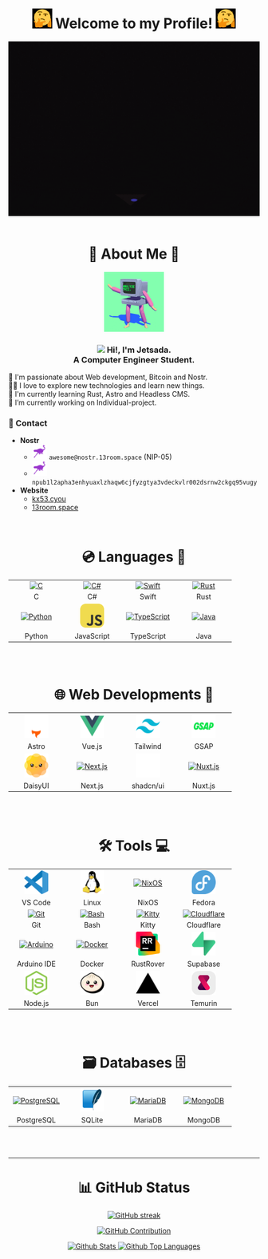 <h1 align="center">
<img height="40" src="assets/Thinking-GIF.gif">
Welcome to my Profile!
<img height="40" src="assets/Thinking-GIF.gif">
</h1>

<div align="center">
  <span><img alt="Coding" src="assets/Woman-Coding-Pluralsight.gif" height=350 width=712/> </span>

</div>

<br/>

<h1 align="center">👤 About Me 👤</h1>

<div align="center">
  <span><img src="assets/Coding-Smiley-Face-Giflytics.gif" width="120" height="120" alt="Smile Computer"/></span>
</div>

<h3 align="center">
    <img src="https://media.giphy.com/media/hvRJCLFzcasrR4ia7z/giphy.gif" width="28"> Hi!, I'm Jetsada.<br/> A Computer Engineer Student.
</h3>
🔭 I'm passionate about Web development, Bitcoin and Nostr.
<br> 👨‍💻 I love to explore new technologies and learn new things.
<br> 🌱 I'm currently learning Rust, Astro and Headless CMS.
<br> 🚀 I’m currently working on Individual-project.

### 💬 Contact

- **Nostr**
  - <img height="30" width="30" src="assets/nostr-icon.gif" /> `awesome@nostr.13room.space` (NIP-05)
  - <img height="30" width="30" src="assets/nostr-icon.gif" /> `npub1l2apha3enhyuaxlzhaqw6cjfyzgtya3vdeckvlr002dsrnw2ckgq95vugy`
- **Website**
  - [kx53.cyou](https://kx53.cyou)
  - [13room.space](https://13room.space)

<br/>

<h1 align="center">💿 Languages 🗿</h1>

<div align="center">
    <table>
        <tr>
            <td align="center" width="98">
                <a href="https://en.wikipedia.org/wiki/C_(programming_language)">
                    <img src="https://go-skill-icons.vercel.app/api/icons?i=c" width="48" height="48" alt="C" />
                </a>
            </td>
            <td align="center" width="98">
                <a href="https://learn.microsoft.com/en-us/dotnet/csharp/">
                    <img src="https://go-skill-icons.vercel.app/api/icons?i=cs" width="48" height="48" alt="C#" />
                </a>
            </td>
            <td align="center" width="98">
                <a href="https://www.swift.org/">
                    <img src="https://go-skill-icons.vercel.app/api/icons?i=swift" width="48" height="48" alt="Swift" />
                </a>
            </td>
            <td align="center" width="98">
                <a href="https://www.rust-lang.org/">
                    <img src="https://go-skill-icons.vercel.app/api/icons?i=rust" width="48" height="48" alt="Rust" />
                </a>
            </td>
        </tr>
        <tr>
            <td align="center" width="98">C</td>
            <td align="center" width="98">C#</td>
            <td align="center" width="98">Swift</td>
            <td align="center" width="98">Rust</td>
        </tr>
        <tr>
            <td align="center" width="98">
                <a href="https://www.python.org/">
                    <img src="https://go-skill-icons.vercel.app/api/icons?i=python" width="48" height="48" alt="Python" />
                </a>
            </td>
            <td align="center" width="98">
                <a href="https://developer.mozilla.org/en-US/docs/Web/JavaScript">
                    <img src="assets/javascript.svg" width="48" height="48" alt="JavaScript" />
                </a>
            </td>
            <td align="center" width="98">
                <a href="https://www.typescriptlang.org/">
                    <img src="https://go-skill-icons.vercel.app/api/icons?i=typescript" width="48" height="48" alt="TypeScript" />
                </a>
            </td>
            <td align="center" width="98">
                <a href="https://www.java.com/">
                    <img src="https://go-skill-icons.vercel.app/api/icons?i=java" width="48" height="48" alt="Java" />
                </a>
            </td>
        </tr>
        <tr>
            <td align="center" width="98">Python</td>
            <td align="center" width="98">JavaScript</td>
            <td align="center" width="98">TypeScript</td>
            <td align="center" width="98">Java</td>
        </tr>
    </table>
</div>

<br/>
<br/>

<h1 align="center">🌐 Web Developments 🚀</h1>

<div align="center">
    <table>
        <tr>
            <td align="center" width="98">
                <a href="https://astro.build/">
                    <img src="assets/astro.svg" width="48" height="48" alt="Astro" />
                </a>
            </td>
            <td align="center" width="98">
                <a href="https://vuejs.org/">
                    <img src="assets/vuejs.svg" width="48" height="48" alt="Vue.js" />
                </a>
            </td>
            <td align="center" width="98">
                <a href="https://tailwindcss.com/">
                    <img src="assets/tailwind.svg" width="48" height="48" alt="Tailwind CSS" />
                </a>
            </td>
            <td align="center" width="98">
                <a href="https://gsap.com/">
                    <img src="assets/gsap.svg" width="48" height="48" alt="GSAP" />
                </a>
            </td>
        </tr>
        <tr>
            <td align="center" width="98">Astro</td>
            <td align="center" width="98">Vue.js</td>
            <td align="center" width="98">Tailwind</td>
            <td align="center" width="98">GSAP</td>
        </tr>
        <tr>
            <td align="center" width="98">
                <a href="https://daisyui.com/">
                    <img src="assets/daisyui-rotaing.svg" width="48" height="48" alt="DaisyUI" />
                </a>
            </td>
            <td align="center" width="98">
                <a href="https://nextjs.org/">
                    <img src="https://go-skill-icons.vercel.app/api/icons?i=nextjs" width="48" height="48" alt="Next.js" />
                </a>
            </td>
            <td align="center" width="98">
                <a href="https://ui.shadcn.com/">
                    <img src="assets/shadcn.svg" width="48" height="48" alt="shadcn/ui" />
                </a>
            </td>
            <td align="center" width="98">
                <a href="https://nuxt.com/">
                    <img src="https://go-skill-icons.vercel.app/api/icons?i=nuxtjs" width="48" height="48" alt="Nuxt.js" />
                </a>
            </td>
        </tr>
        <tr>
            <td align="center" width="98">DaisyUI</td>
            <td align="center" width="98">Next.js</td>
            <td align="center" width="98">shadcn/ui</td>
            <td align="center" width="98">Nuxt.js</td>
        </tr>
    </table>
</div>

<br/>
<br/>

<h1 align="center">🛠️ Tools 💻</h1>
<div align="center">
    <table>
        <tr>
            <td align="center" width="98">
                <a href="https://code.visualstudio.com/">
                    <img src="assets/vscode.svg" width="48" height="48" alt="VSCode" />
                </a>
            </td>
            <td align="center" width="98">
                <a href="https://www.kernel.org/">
                    <img src="assets/linux.svg" width="48" height="48" alt="Linux" />
                </a>
            </td>
            <td align="center" width="98">
                <a href="https://nixos.org/">
                    <img src="https://go-skill-icons.vercel.app/api/icons?i=nixos" width="48" height="48" alt="NixOS" />
                </a>
            </td>
            <td align="center" width="98">
                <a href="https://fedoraproject.org/">
                    <img src="assets/fedora.png" width="48" height="48" alt="Fedora" />
                </a>
            </td>
        </tr>
        <tr>
            <td align="center" width="98">VS Code</td>
            <td align="center" width="98">Linux</td>
            <td align="center" width="98">NixOS</td>
            <td align="center" width="98">Fedora</td>
        </tr>
        <tr>
            <td align="center" width="98">
                <a href="https://git-scm.com/">
                    <img src="https://go-skill-icons.vercel.app/api/icons?i=git" width="48" height="48" alt="Git" />
                </a>
            </td>
            <td align="center" width="98">
                <a href="https://www.gnu.org/software/bash/">
                    <img src="https://go-skill-icons.vercel.app/api/icons?i=bash" width="48" height="48" alt="Bash" />
                </a>
            </td>
            <td align="center" width="98">
                <a href="https://sw.kovidgoyal.net/kitty/">
                    <img src="https://go-skill-icons.vercel.app/api/icons?i=kitty" width="48" height="48" alt="Kitty" />
                </a>
            </td>
            <td align="center" width="98">
                <a href="https://www.cloudflare.com/">
                    <img src="https://go-skill-icons.vercel.app/api/icons?i=cloudflare" width="48" height="48" alt="Cloudflare" />
                </a>
            </td>
        </tr>
        <tr>
            <td align="center" width="98">Git</td>
            <td align="center" width="98">Bash</td>
            <td align="center" width="98">Kitty</td>
            <td align="center" width="98">Cloudflare</td>
        </tr>
        <tr>
            <td align="center" width="98">
                <a href="https://www.arduino.cc/">
                    <img src="https://go-skill-icons.vercel.app/api/icons?i=arduino" width="48" height="48" alt="Arduino" />
                </a>
            </td>
            <td align="center" width="98">
                <a href="https://www.docker.com/">
                    <img src="https://go-skill-icons.vercel.app/api/icons?i=docker" width="48" height="48" alt="Docker" />
                </a>
            </td>
            <td align="center" width="98">
                <a href="https://www.jetbrains.com/rust/">
                    <img src="assets/rustrover.svg" width="48" height="48" alt="RustRover" />
                </a>
            </td>
            <td align="center" width="98">
                <a href="https://supabase.com/">
                    <img src="assets/supabase.svg" width="48" height="48" alt="Supabase" />
                </a>
            </td>
        </tr>
        <tr>
            <td align="center" width="98">Arduino IDE</td>
            <td align="center" width="98">Docker</td>
            <td align="center" width="98">RustRover</td>
            <td align="center" width="98">Supabase</td>
        </tr>
        <tr>
            <td align="center" width="98">
                <a href="https://nodejs.org/">
                    <img src="assets/nodejs.svg" width="48" height="48" alt="Node.js" />
                </a>
            </td>
            <td align="center" width="98">
                <a href="https://bun.sh/">
                    <img src="assets/bun.svg" width="48" height="48" alt="Bun" />
                </a>
            </td>
            <td align="center" width="98">
                <a href="https://vercel.com/">
                    <img src="assets/vercel.svg" width="48" height="48" alt="Vercel" />
                </a>
            </td>
            <td align="center" width="98">
                <a href="https://adoptium.net/temurin/">
                    <img src="assets/temurin.png" width="48" height="48" alt="Temurin" />
                </a>
            </td>
        </tr>
        <tr>
            <td align="center" width="98">Node.js</td>
            <td align="center" width="98">Bun</td>
            <td align="center" width="98">Vercel</td>
            <td align="center" width="98">Temurin</td>
        </tr>
    </table>
</div>

<br/>
<br/>

<h1 align="center">🗃️ Databases 🗄️</h1>
<div align="center">
    <table>
        <tr>
            <td align="center" width="98">
                <a href="https://www.postgresql.org/">
                    <img src="https://go-skill-icons.vercel.app/api/icons?i=postgresql" width="48" height="48" alt="PostgreSQL" />
                </a>
            </td>
            <td align="center" width="98">
                <a href="https://www.sqlite.org/">
                    <img src="assets/sqlite.svg" width="48" height="48" alt="SQLite" />
                </a>
            </td>
            <td align="center" width="98">
                <a href="https://mariadb.org/">
                    <img src="https://go-skill-icons.vercel.app/api/icons?i=mariadb" width="48" height="48" alt="MariaDB" />
                </a>
            </td>
            <td align="center" width="98">
                <a href="https://www.mongodb.com/">
                    <img src="https://go-skill-icons.vercel.app/api/icons?i=mongodb" width="48" height="48" alt="MongoDB" />
                </a>
            </td>
        </tr>
        <tr>
            <td align="center" width="98">PostgreSQL</td>
            <td align="center" width="98">SQLite</td>
            <td align="center" width="98">MariaDB</td>
            <td align="center" width="98">MongoDB</td>
        </tr>
    </table>
</div>

<br/>
<br/>
<hr/>

<h1 align="center">📊 GitHub Status</h1>

<p align="center">
  <a href="https://github.com/Kx53">
    <img src="https://nirzak-streak-stats.vercel.app/?user=Kx53&theme=tokyonight&hide_border=false" alt="GitHub streak"/>
  </a>
</p>

<p align="center">
  <a href="https://github.com/Kx53">
    <img src="https://github-profile-summary-cards.vercel.app/api/cards/profile-details?username=Kx53&theme=tokyonight" alt="GitHub Contribution"/>
  </a>
</p>

<p align="center">
    <a href="https://github.com/Kx53"><img alt="Github Stats" src="https://github-readme-stats.vercel.app/api?username=Kx53&show_icons=true&theme=tokyonight&border_color=7F3FBF" height="192px" width="55%"/>
    </a>
    <a href="https://github.com/Kx53"><img alt="Github Top Languages" src="https://github-readme-stats.vercel.app/api/top-langs/?username=Kx53&layout=compact&theme=tokyonight&border_color=7F3FBF" height="192px" width="42%"/>
    </a>
  <br/>
</p>
